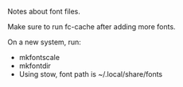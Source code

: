 Notes about font files.

Make sure to run fc-cache after adding more fonts.

On a new system, run:

* mkfontscale <font path>
* mkfontdir <font path>
* Using stow, font path is ~/.local/share/fonts
